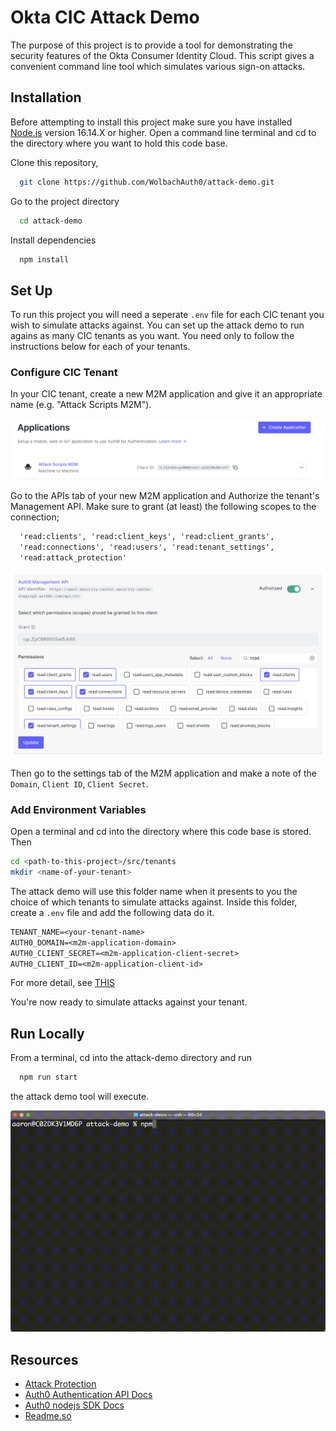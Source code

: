 
# Okta CIC Attack Demo

The purpose of this project is to provide a tool for demonstrating
the security features of the Okta Consumer Identity Cloud. This script
gives a convenient command line tool which simulates various sign-on
attacks.

## Installation

Before attempting to install this project make sure you have installed
[Node.js](https://nodejs.org/) version 16.14.X or higher. Open a command
line terminal and cd to the directory where you want to hold this code base.

Clone this repository, 
```bash
  git clone https://github.com/WolbachAuth0/attack-demo.git
```

Go to the project directory

```bash
  cd attack-demo
```

Install dependencies

```bash
  npm install
```

## Set Up

To run this project you will need a seperate `.env` file for each CIC
tenant you wish to simulate attacks against. You can set up the attack
demo to run agains as many CIC tenants as you want. You need only to 
follow the instructions below for each of your tenants.

### Configure CIC Tenant

In your CIC tenant, create a new M2M application and give it an 
appropriate name (e.g. "Attack Scripts M2M").

![Attack Demo Scripts M2M](https://github.com/WolbachAuth0/attack-demo/blob/main/public/M2M-app.png?raw=true)

Go to the APIs tab of your new M2M application and Authorize the 
tenant's Management API. Make sure to grant (at least) the following
scopes to the connection;

```txt
  'read:clients', 'read:client_keys', 'read:client_grants', 
  'read:connections', 'read:users', 'read:tenant_settings',
  'read:attack_protection'
```

![Scopes](https://github.com/WolbachAuth0/attack-demo/blob/main/public/scopes.png?raw=true)

Then go to the settings tab of the M2M application and make a note of
the `Domain`, `Client ID`, `Client Secret`.

### Add Environment Variables

Open a terminal and cd into the directory where this code base is 
stored. Then 

```bash
cd <path-to-this-project>/src/tenants
mkdir <name-of-your-tenant>
```

The attack demo will use this folder name when it presents to you the 
choice of which tenants to simulate attacks against. Inside this 
folder, create a `.env` file and add the following data do it.

```txt
TENANT_NAME=<your-tenant-name>
AUTH0_DOMAIN=<m2m-application-domain>
AUTH0_CLIENT_SECRET=<m2m-application-client-secret>
AUTH0_CLIENT_ID=<m2m-application-client-id>
```

For more detail, see [THIS](https://github.com/WolbachAuth0/attack-demo/tree/main/src/tenants)

You're now ready to simulate attacks against your tenant.
## Run Locally

From a terminal, cd into the attack-demo directory and run

```bash
  npm run start
```

the attack demo tool will execute.

![Demo](https://github.com/WolbachAuth0/attack-demo/blob/main/public/Attack-Demo.gif?raw=true)

## Resources

 - [Attack Protection](https://auth0.com/docs/secure/attack-protection)
 - [Auth0 Authentication API Docs](https://auth0.com/docs/api/authentication)
 - [Auth0 nodejs SDK Docs](https://auth0.github.io/node-auth0/index.html)
 - [Readme.so](https://readme.so)
 


